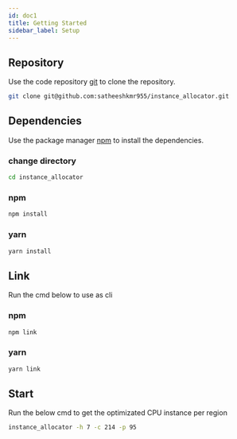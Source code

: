 ```yaml
---
id: doc1
title: Getting Started
sidebar_label: Setup
---
```


## Repository

Use the code repository [git](https://git-scm.com/) to clone the repository.

```sh
git clone git@github.com:satheeshkmr955/instance_allocator.git
```

## Dependencies

Use the package manager [npm](https://nodejs.org/en/download/) to install the dependencies.

### change directory

```sh
cd instance_allocator
```

### npm

```sh
npm install
```

### yarn

```sh
yarn install
```

## Link

Run the cmd below to use as cli

### npm

```sh
npm link
```

### yarn

```sh
yarn link
```

## Start

Run the below cmd to get the optimizated CPU instance per region

```sh
instance_allocator -h 7 -c 214 -p 95
```
